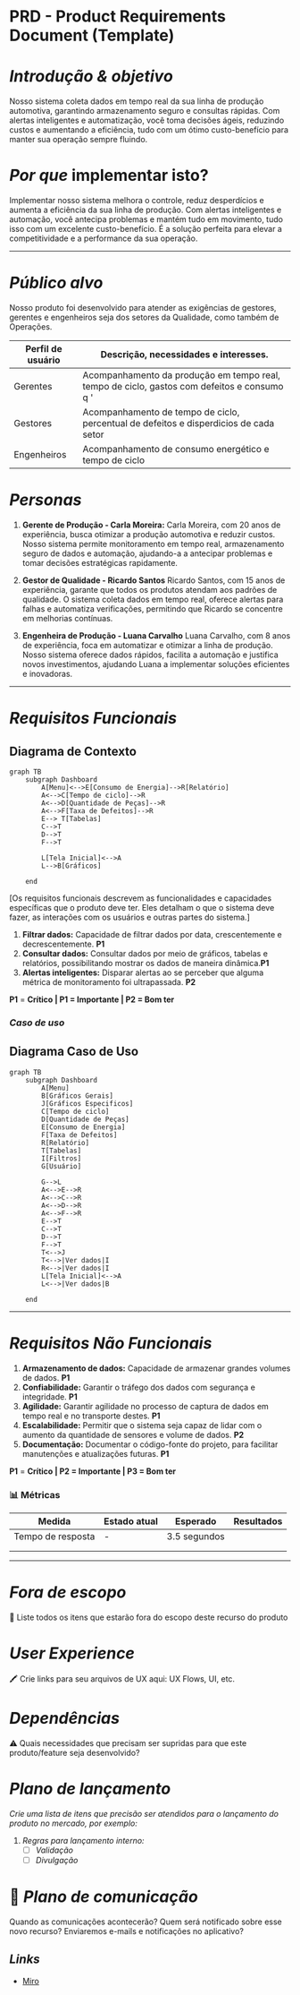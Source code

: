 # PRD - Product Requirements Document (Template)

# *Introdução & objetivo*

Nosso sistema coleta dados em tempo real da sua linha de produção automotiva, garantindo armazenamento seguro e consultas rápidas. Com alertas inteligentes e automatização, você toma decisões ágeis, reduzindo custos e aumentando a eficiência, tudo com um ótimo custo-benefício para manter sua operação sempre fluindo.

# *Por que* implementar isto?

Implementar nosso sistema melhora o controle, reduz desperdícios e aumenta a eficiência da sua linha de produção. Com alertas inteligentes e automação, você antecipa problemas e mantém tudo em movimento, tudo isso com um excelente custo-benefício. É a solução perfeita para elevar a competitividade e a performance da sua operação.

---

# ***Público alvo***

Nosso produto foi desenvolvido para atender as exigências de gestores,  gerentes e engenheiros seja dos setores da Qualidade, como também de Operações.

| Perfil de usuário | Descrição, necessidades e interesses. |
| --- | --- |
| Gerentes | Acompanhamento da produção em tempo real, tempo de ciclo, gastos com defeitos e consumo    q   '   |
| Gestores | Acompanhamento de tempo de ciclo, percentual de defeitos e disperdicios de cada setor |
| Engenheiros | Acompanhamento de consumo energético e tempo de ciclo |

# *Personas*

1. **Gerente de Produção - Carla Moreira:**  Carla Moreira, com 20 anos de experiência, busca otimizar a produção automotiva e reduzir custos. Nosso sistema permite monitoramento em tempo real, armazenamento seguro de dados e automação, ajudando-a a antecipar problemas e tomar decisões estratégicas rapidamente.

2. **Gestor de Qualidade - Ricardo Santos**  Ricardo Santos, com 15 anos de experiência, garante que todos os produtos atendam aos padrões de qualidade. O sistema coleta dados em tempo real, oferece alertas para falhas e automatiza verificações, permitindo que Ricardo se concentre em melhorias contínuas.

3. **Engenheira de Produção - Luana Carvalho**  Luana Carvalho, com 8 anos de experiência, foca em automatizar e otimizar a linha de produção. Nosso sistema oferece dados rápidos, facilita a automação e justifica novos investimentos, ajudando Luana a implementar soluções eficientes e inovadoras.

---

# *Requisitos Funcionais*
## **Diagrama de Contexto**
```mermaid
graph TB
    subgraph Dashboard
        A[Menu]<-->E[Consumo de Energia]-->R[Relatório]
        A<-->C[Tempo de ciclo]-->R
        A<-->D[Quantidade de Peças]-->R
        A<-->F[Taxa de Defeitos]-->R
        E--> T[Tabelas]
        C-->T
        D-->T
        F-->T
        
        L[Tela Inicial]<-->A
        L-->B[Gráficos]
      
    end
```

[Os requisitos funcionais descrevem as funcionalidades e capacidades específicas que o produto deve ter. Eles detalham o que o sistema deve fazer, as interações com os usuários e outras partes do sistema.]


1. **Filtrar dados:** Capacidade de filtrar dados por data, crescentemente e decrescentemente. **P1**
2. **Consultar dados:** Consultar dados por meio de gráficos, tabelas e relatórios, possibilitando mostrar os dados de maneira dinâmica.**P1**
3. **Alertas inteligentes:** Disparar alertas ao se perceber que alguma métrica de monitoramento foi ultrapassada. **P2**

**P1** = **Crítico | P1 = Importante | P2 = Bom ter**

### *Caso de uso*
## **Diagrama Caso de Uso**
```mermaid
graph TB
    subgraph Dashboard
        A[Menu]
        B[Gráficos Gerais]
        J[Gráficos Especificos]
        C[Tempo de ciclo]
        D[Quantidade de Peças]
        E[Consumo de Energia]
        F[Taxa de Defeitos]
        R[Relatório]
        T[Tabelas]
        I[Filtros]
        G[Usuário]
        
        G-->L
        A<-->E-->R
        A<-->C-->R
        A<-->D-->R
        A<-->F-->R
        E-->T
        C-->T
        D-->T
        F-->T
        T<-->J
        T<-->|Ver dados|I
        R<-->|Ver dados|I
        L[Tela Inicial]<-->A
        L<-->|Ver dados|B
      
    end
```
---

# *Requisitos Não Funcionais*

1. **Armazenamento de dados:** Capacidade de armazenar grandes volumes de dados. **P1**
2. **Confiabilidade:** Garantir o tráfego dos dados com segurança e integridade. **P1**
3. **Agilidade:** Garantir agilidade no processo de captura de dados em tempo real e no transporte destes. **P1**
4. **Escalabilidade:** Permitir que o sistema seja capaz de lidar com o aumento da quantidade de sensores e volume de dados. **P2**
5. **Documentação:** Documentar o código-fonte do projeto, para facilitar manutenções e atualizações futuras. **P1**


**P1** = **Crítico | P2 = Importante | P3 = Bom ter**

### 📊 Métricas
| Medida | Estado atual | Esperado | Resultados |
| --- | --- | --- | --- |
| Tempo de resposta | - | 3.5 segundos |  |
|  |  |  |  |
|  |  |  |  |

---

# *Fora de escopo*

<aside>
🚫 Liste todos os itens que estarão fora do escopo deste recurso do produto

</aside>

# *User Experience*

<aside>
🖍️ Crie links para seu arquivos de UX aqui: UX Flows, UI, etc.

</aside>

# *Dependências*

<aside>
⚠️ Quais necessidades que precisam ser supridas para que este produto/feature seja desenvolvido?

</aside>

# *Plano de lançamento*

*Crie uma lista de itens que precisão ser atendidos para o lançamento do produto no mercado, por exemplo:*

1. *Regras para lançamento interno:*
    - [ ]  *Validação*
    - [ ]  *Divulgação*

# 💌 *Plano de comunicação*

Quando as comunicações acontecerão? Quem será notificado sobre esse novo recurso? Enviaremos e-mails e notificações no aplicativo?

## *Links*
- [Miro](https://miro.com/app/board/uXjVKlCNuX4=/)